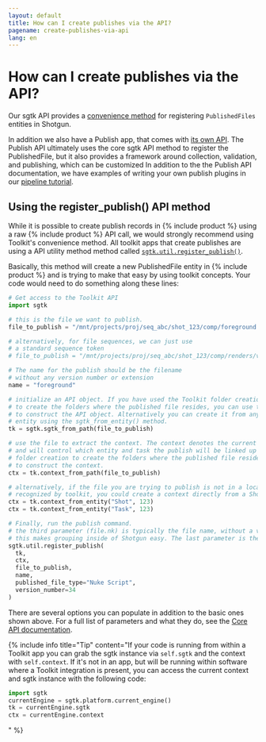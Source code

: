 ```yaml
---
layout: default
title: How can I create publishes via the API?
pagename: create-publishes-via-api
lang: en
---
```


# How can I create publishes via the API?

Our sgtk API provides a [convenience method](https://developer.shotgunsoftware.com/tk-core/utils.html#sgtk.util.register_publish) for registering `PublishedFiles` entities in Shotgun.

In addition we also have a Publish app, that comes with [its own API](https://developer.shotgunsoftware.com/tk-multi-publish2/). 
The Publish API ultimately uses the core sgtk API method to register the PublishedFile, but it also provides a framework around collection, validation, and publishing, which can be customized
In addition to the the Publish API documentation, we have examples of writing your own publish plugins in our [pipeline tutorial](https://developer.shotgunsoftware.com/cb8926fc/?title=Pipeline+Tutorial).

## Using the register_publish() API method
While it is possible to create publish records in {% include product %} using a raw {% include product %} API call, we would strongly recommend using Toolkit's convenience method.
All toolkit apps that create publishes are using a API utility method method called [`sgtk.util.register_publish()`](https://developer.shotgunsoftware.com/tk-core/utils.html#sgtk.util.register_publish).

Basically, this method will create a new PublishedFile entity in {% include product %} and is trying to make that easy by using toolkit concepts. Your code would need to do something along these lines:

```python
# Get access to the Toolkit API
import sgtk

# this is the file we want to publish.
file_to_publish = "/mnt/projects/proj/seq_abc/shot_123/comp/foreground.v034.nk"

# alternatively, for file sequences, we can just use
# a standard sequence token
# file_to_publish = "/mnt/projects/proj/seq_abc/shot_123/comp/renders/v034/foreground.%04d.exr"

# The name for the publish should be the filename
# without any version number or extension
name = "foreground"

# initialize an API object. If you have used the Toolkit folder creation 
# to create the folders where the published file resides, you can use this path
# to construct the API object. Alternatively you can create it from any Shotgun
# entity using the sgtk_from_entity() method.
tk = sgtk.sgtk_from_path(file_to_publish)

# use the file to extract the context. The context denotes the current work area in Toolkit
# and will control which entity and task the publish will be linked up to. If you have used the Toolkit
# folder creation to create the folders where the published file resides, you can use this path
# to construct the context.
ctx = tk.context_from_path(file_to_publish)

# alternatively, if the file you are trying to publish is not in a location that is
# recognized by toolkit, you could create a context directly from a Shotgun entity instead:
ctx = tk.context_from_entity("Shot", 123)
ctx = tk.context_from_entity("Task", 123)

# Finally, run the publish command.
# the third parameter (file.nk) is typically the file name, without a version number.
# this makes grouping inside of Shotgun easy. The last parameter is the version number.
sgtk.util.register_publish(
  tk, 
  ctx, 
  file_to_publish, 
  name, 
  published_file_type="Nuke Script",
  version_number=34
)
```

There are several options you can populate in addition to the basic ones shown above. 
For a full list of parameters and what they do, see the [Core API documentation](https://developer.shotgunsoftware.com/tk-core/utils.html#sgtk.util.register_publish). 

{% include info title="Tip" content="If your code is running from within a Toolkit app you can grab the sgtk instance via `self.sgtk` and the context with `self.context`.
If it's not in an app, but will be running within software where a Toolkit integration is present, you can access the current context and sgtk instance with the following code:

```python
import sgtk
currentEngine = sgtk.platform.current_engine()
tk = currentEngine.sgtk
ctx = currentEngine.context
```
" %}